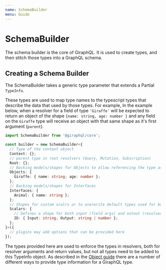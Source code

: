```yaml
---
name: SchemaBuilder
menu: Guide
---
```


# SchemaBuilder

The schema builder is the core of GiraphQL. It is used to create types, and then stitch those types
into a GraphQL schema.

## Creating a Schema Builder

The SchemaBuilder takes a generic type parameter that extends a Partial `TypeInfo`.

These types are used to map type names to the typescript types that describe the data that used by
those types. For example, In the example below, when a resolver for a field of type `'Giraffe'` will
be expected to return an object of the shape `{name: string, age: number }` and any field on the
`Giraffe` type will receive an object with that same shape as it's first argument \(`parent`\).

```typescript
import SchemaBuilder from '@giraphql/core';

const builder = new SchemaBuilder<{
  // Type of the context object
  Context: {};
  // parent type in root resolvers (Query, Mutation, Subscription)
  Root: {};
  // Backing models/shapes for Objects to allow referencing the type as a string
  Objects: {
    Giraffe: { name: string; age: number };
  };
  // Backing models/shapes for Interfaces
  Interfaces: {
    Animal: { name: string };
  };
  // Shapes for custom scalrs or to overwrite default types used for built in scalars
  Scalars: {
    // Defines a shape for both input (field args) and outout (resolver return types)
    ID: { Input: string; Output: string | number };
  };
}>({
  // plugins may add options that can be provided here
});
```

The types provided here are used to enforce the types in resolvers, both for resolver arguments and
return values, but not all types need to be added to this TypeInfo object. As described in the
[Object guide](objects.md) there are a number of different ways to provide type information for a
GiraphQL type.
